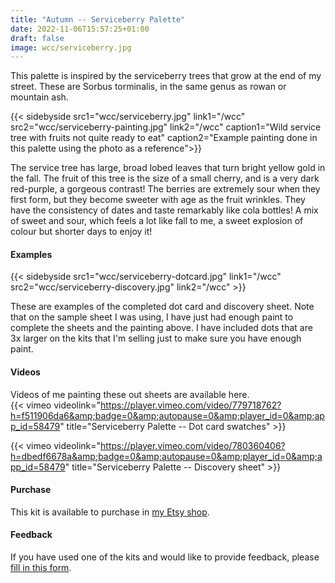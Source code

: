 ```yaml
---
title: "Autumn -- Serviceberry Palette"
date: 2022-11-06T15:57:25+01:00
draft: false
image: wcc/serviceberry.jpg
---
```



This palette is inspired by the serviceberry trees that grow at the end of my street.  These are Sorbus torminalis, in the same genus as rowan or mountain ash. 


{{< sidebyside src1="wcc/serviceberry.jpg" link1="/wcc" src2="wcc/serviceberry-painting.jpg" link2="/wcc" caption1="Wild service tree with fruits not quite ready to eat" caption2="Example painting done in this palette using the photo as a reference">}}

The service tree has large, broad lobed leaves that turn bright yellow gold in the fall.  The fruit of this tree is the size of a small cherry, and is a very dark red-purple, a gorgeous contrast! The berries are extremely sour when they first form, but they become sweeter with age as the fruit wrinkles.  They have the consistency of dates and taste remarkably like cola bottles!  A mix of sweet and sour, which feels a lot like fall to me, a sweet explosion of colour but shorter days to enjoy it!


#### Examples

{{< sidebyside src1="wcc/serviceberry-dotcard.jpg" link1="/wcc" src2="wcc/serviceberry-discovery.jpg" link2="/wcc" >}}

These are examples of the completed dot card and discovery sheet.  Note that on the sample sheet I was using, I have just had enough paint to complete the sheets and the painting above.  I have included dots that are 3x larger on the kits that I'm selling just to make sure you have enough paint.  

#### Videos

Videos of me painting these out sheets are available here.  
{{< vimeo videolink="https://player.vimeo.com/video/779718762?h=f511906da6&amp;badge=0&amp;autopause=0&amp;player_id=0&amp;app_id=58479" title="Serviceberry Palette -- Dot card swatches" >}}

{{< vimeo videolink="https://player.vimeo.com/video/780360406?h=dbedf6678a&amp;badge=0&amp;autopause=0&amp;player_id=0&amp;app_id=58479" title="Serviceberry Palette -- Discovery sheet" >}}

#### Purchase

This kit is available to purchase in [my Etsy shop](https://www.etsy.com/uk/listing/1369093383/watercolour-curious).

#### Feedback

If you have used one of the kits and would like to provide feedback, please [fill in this form](https://forms.gle/CgPkziFB4CgbPGvL7).


